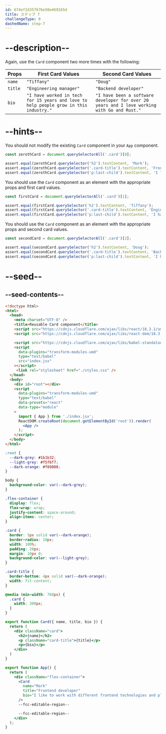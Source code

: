 ```yaml
---
id: 674ef2d357676e50e469165d
title: ステップ 7
challengeType: 0
dashedName: step-7
---
```


# --description--

Again, use the `Card` component two more times with the following:

| Props   | First Card Values                                                                     | Second Card Values                                                                          |
| ------- | ------------------------------------------------------------------------------------- | ------------------------------------------------------------------------------------------- |
| `name`  | `"Tiffany"`                                                                           | `"Doug"`                                                                                    |
| `title` | `"Engineering manager"`                                                               | `"Backend developer"`                                                                       |
| `bio`   | `"I have worked in tech for 15 years and love to help people grow in this industry."` | `"I have been a software developer for over 20 years and I love working with Go and Rust."` |

# --hints--

You should not modify the existing `Card` component in your `App` component.

```js
const zerothCard = document.querySelectorAll('.card')[0];

assert.equal(zerothCard.querySelector('h2').textContent, 'Mark');
assert.equal(zerothCard.querySelector('.card-title').textContent, 'Frontend developer');
assert.equal(zerothCard.querySelector('p:last-child').textContent, 'I like to work with different frontend technologies and play video games.');
```

You should use the `Card` component as an element with the appropriate props and first card values.

```js
const firstCard = document.querySelectorAll('.card')[1];

assert.equal(firstCard.querySelector('h2').textContent, 'Tiffany');
assert.equal(firstCard.querySelector('.card-title').textContent, 'Engineering manager');
assert.equal(firstCard.querySelector('p:last-child').textContent, 'I have worked in tech for 15 years and love to help people grow in this industry.');
```

You should use the `Card` component as an element with the appropriate props and second card values.

```js
const secondCard = document.querySelectorAll('.card')[2];

assert.equal(secondCard.querySelector('h2').textContent, 'Doug');
assert.equal(secondCard.querySelector('.card-title').textContent, 'Backend developer');
assert.equal(secondCard.querySelector('p:last-child').textContent, 'I have been a software developer for over 20 years and I love working with Go and Rust.');
```

# --seed--

## --seed-contents--

```html
<!doctype html>
<html>
  <head>
    <meta charset="UTF-8" />
    <title>Reusable Card component</title>
    <script src="https://cdnjs.cloudflare.com/ajax/libs/react/18.3.1/umd/react.development.js"></script>
    <script src="https://cdnjs.cloudflare.com/ajax/libs/react-dom/18.3.1/umd/react-dom.development.js"></script>

    <script src="https://cdnjs.cloudflare.com/ajax/libs/babel-standalone/7.26.3/babel.min.js"></script>
    <script
      data-plugins="transform-modules-umd"
      type="text/babel"
      src="index.jsx"
    ></script>
     <link rel="stylesheet" href="./styles.css" />
  </head>
  <body>
    <div id="root"></div>
    <script
      data-plugins="transform-modules-umd"
      type="text/babel"
      data-presets="react"
      data-type="module"
    >
      import { App } from './index.jsx';
      ReactDOM.createRoot(document.getElementById('root')).render(
        <App />
      );
    </script>
  </body>
</html>
```

```css
:root {
  --dark-grey: #1b1b32;
  --light-grey: #f5f6f7;
  --dark-orange: #f89808;
}

body {
  background-color: var(--dark-grey);
}

.flex-container {
  display: flex;
  flex-wrap: wrap;
  justify-content: space-around;
  align-items: center;
}

.card {
  border: 5px solid var(--dark-orange);
  border-radius: 10px;
  width: 100%;
  padding: 20px;
  margin: 10px 0;
  background-color: var(--light-grey);
}

.card-title {
  border-bottom: 4px solid var(--dark-orange);
  width: fit-content;
}

@media (min-width: 768px) {
  .card {
    width: 300px;
  }
}
```

```jsx
export function Card({ name, title, bio }) {
  return (
    <div className="card">
      <h2>{name}</h2>
      <p className="card-title">{title}</p>
      <p>{bio}</p>
    </div>
  )
}

export function App() {
  return (
    <div className="flex-container">
      <Card
        name="Mark"
        title="Frontend developer"
        bio="I like to work with different frontend technologies and play video games."
      />
      --fcc-editable-region--

      --fcc-editable-region--
    </div>
  );
}
```
